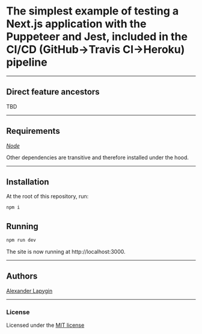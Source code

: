 # The simplest example of testing a Next.js application with the Puppeteer and Jest, included in the CI/CD (GitHub->Travis CI->Heroku) pipeline

---

## Direct feature ancestors

TBD

---

## Requirements

[*Node*](https://nodejs.org/en/download/package-manager/)

Other dependencies are transitive and therefore installed under the hood.

---

## Installation

At the root of this repository, run:

```sh
npm i
```

## Running

```sh
npm run dev
```

The site is now running at http://localhost:3000.  

---

## Authors

[Alexander Lapygin](https://github.com/AlexanderLapygin)

---

### License

Licensed under the [MIT license](./LICENSE)
